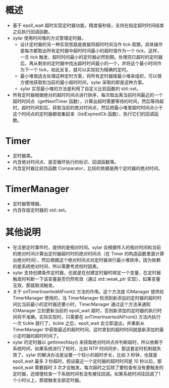# 概述

- 基于 epoll_wait 超时实现定时器功能，精度毫秒级，支持在指定超时时间结束之后执行回调函数。
- sylar 使用时间堆的方式管理定时器。
   - 设计定时器的另一种实现思路是直接将超时时间当作 tick 周期，具体操作是每次都取出所有定时器中超时时间最小的超时值作为一个 tick，这样，一旦 tick 触发，超时时间最小的定时器必然到期。处理完已超时的定时器后，再从剩余的定时器中找出超时时间最小的一个，并将这个最小时间作为下一个 tick，如此反复，就可以实现较为精确的定时。
    - 最小堆很适合处理这种定时方案，将所有定时器按最小堆来组织，可以很方便地获取到当前的最小超时时间，sylar 采取的即是这种方案。
    - sylar 实现最小堆的方法是利用了自定义比较函数的 std::set。
- 所有定时器根据绝对的超时时间点进行排序，每次取出离当前时间最近的一个超时时间点（getNextTimer 函数），计算出超时需要等待的时间，然后等待超时。超时时间到后，获取当前的绝对时间点，然后把最小堆里超时时间点小于这个时间点的定时器都收集起来（listExpiredCb 函数），执行它们的回调函数。


# Timer

- 定时器类。
- 内含绝对时间点、是否循环执行的标识、回调函数等。
- 内含定时器比较仿函数 Comparator，比较的依据是两个定时器的绝对时间。


# TimerManager

- 定时器管理器。
- 内含存放定时器的 std::set。


# 其他说明

- 在注册定时事件时，提供的是相对时间。sylar 会根据传入的相对时间和当前的绝对时间计算出定时器超时时的绝对时间点（在 Timer 的构造函数里面计算出绝对时间），然后根据这个绝对时间点对定时器进行最小堆排序。因为依赖的是系统绝对时间，所以需要考虑校时因素。
- sylar 支持创建条件定时器，也就是在创建定时器时绑定一个变量，在定时器触发时判断一下该变量是否仍然有效（通过 std::weak_ptr 实现），如果变量无效，那就取消触发。
- 关于 onTimerInsertedAtFront() 方法的作用。这个方法是 IOManager 提供给 TimerManager 使用的，当 TimerManager 检测到新添加的定时器的超时时间比当前最小的定时器还要小时，TimerManager 通过这个方法来通知 IOManager 立刻更新当前的 epoll_wait 超时，否则新添加的定时器的执行时间将不准确。实际实现时，只需要在 onTimerInsertedAtFront() 方法内执行一次 tickle 就行了，tickle 之后，epoll_wait 会立即退出，并重新从 TimerManager 中获取最近的超时时间，这时拿到的超时时间就是新添加的最小定时器的超时时间了。
- sylar 的定时器以 gettimeofday() 来获取绝对时间点并判断超时，所以依赖于系统时间，如果系统进行了校时，比如 NTP 时间同步，那这套定时机制就失效了。sylar 的解决办法是设置一个较小的超时步长，比如 3 秒钟，也就是 epoll_wait 最多 3 秒超时，假设最近一个定时器的超时时间是 10 秒以后，那 epoll_wait 需要超时 3 次才会触发。每次超时之后除了要检查有没有要触发的定时器，还顺便检查一下系统时间有没有被往回调。如果系统时间往回调了1个小时以上，那就触发全部定时器。
